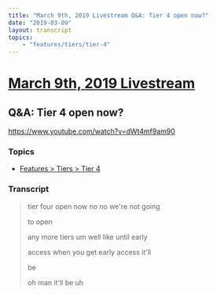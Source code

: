 ```yaml
---
title: "March 9th, 2019 Livestream Q&A: Tier 4 open now?"
date: "2019-03-09"
layout: transcript
topics:
    - "features/tiers/tier-4"
---
```

# [March 9th, 2019 Livestream](../2019-03-09.md)
## Q&A: Tier 4 open now?
https://www.youtube.com/watch?v=dWt4mf9am90

### Topics
* [Features > Tiers > Tier 4](../topics/features/tiers/tier-4.md)

### Transcript

> tier four open now no no we're not going
>
> to open
>
> any more tiers um well like until early
>
> access when you get early access it'll
>
> be
>
> oh man it'll be uh
>
